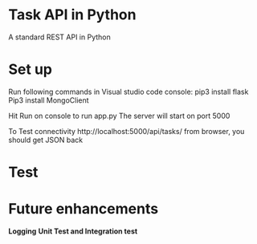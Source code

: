 # Task API in Python #

A standard REST API in Python

# Set up #

Run following commands in Visual studio code console:
pip3 install flask
Pip3 install MongoClient

Hit Run on console to run app.py
The server will start on port 5000

To Test connectivity
http://localhost:5000/api/tasks/ from browser, you should get JSON back

# Test #

# Future enhancements #

**Logging**
**Unit Test and Integration test**

 